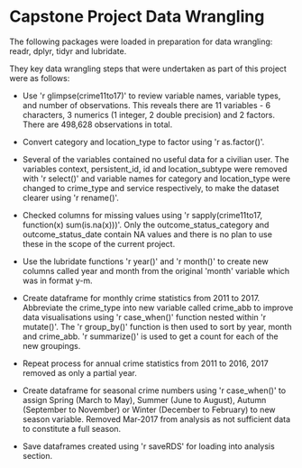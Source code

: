 Capstone Project Data Wrangling
===============================

The following packages were loaded in preparation for data wrangling: readr, dplyr, tidyr and lubridate.

They key data wrangling steps that were undertaken as part of this project were as follows:

-   Use 'r glimpse(crime11to17)' to review variable names, variable types, and number of observations. This reveals there are 11 variables - 6 characters, 3 numerics (1 integer, 2 double precision) and 2 factors. There are 498,628 observations in total.

-   Convert category and location\_type to factor using 'r as.factor()'.

-   Several of the variables contained no useful data for a civilian user. The variables context, persistent\_id, id and location\_subtype were removed with 'r select()' and variable names for category and location\_type were changed to crime\_type and service respectively, to make the dataset clearer using 'r rename()'.

-   Checked columns for missing values using 'r sapply(crime11to17, function(x) sum(is.na(x)))'. Only the outcome\_status\_category and outcome\_status\_date contain NA values and there is no plan to use these in the scope of the current project.

-   Use the lubridate functions 'r year()' and 'r month()' to create new columns called year and month from the original 'month' variable which was in format y-m.

-   Create dataframe for monthly crime statistics from 2011 to 2017. Abbreviate the crime\_type into new variable called crime\_abb to improve data visualisations using 'r case\_when()' function nested within 'r mutate()'. The 'r group\_by()' function is then used to sort by year, month and crime\_abb. 'r summarize()' is used to get a count for each of the new groupings.

-   Repeat process for annual crime statistics from 2011 to 2016, 2017 removed as only a partial year.

-   Create dataframe for seasonal crime numbers using 'r case\_when()' to assign Spring (March to May), Summer (June to August), Autumn (September to November) or Winter (December to February) to new season variable. Removed Mar-2017 from analysis as not sufficient data to constitute a full season.

-   Save dataframes created using 'r saveRDS' for loading into analysis section.
